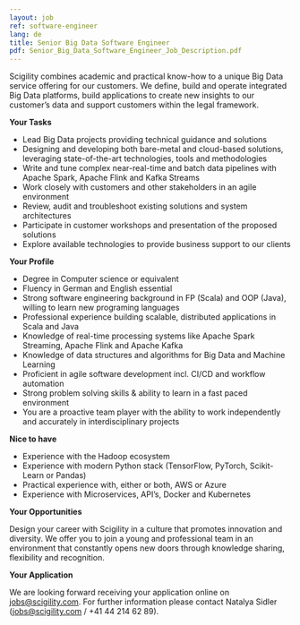 ```yaml
---
layout: job
ref: software-engineer
lang: de
title: Senior Big Data Software Engineer
pdf: Senior_Big_Data_Software_Engineer_Job_Description.pdf
---
```


Scigility combines academic and practical know-how to a unique Big Data service offering for our customers. We define, build and operate integrated Big Data platforms, build applications to create new insights to our customer’s data and support customers within the legal framework.

<b>Your Tasks</b>

* Lead Big Data projects providing technical guidance and solutions
* Designing and developing both bare-metal and cloud-based solutions, leveraging state-of-the-art technologies, tools and methodologies
* Write and tune complex near-real-time and batch data pipelines with Apache Spark, Apache Flink and Kafka Streams
* Work closely with customers and other stakeholders in an agile environment
* Review, audit and troubleshoot existing solutions and system architectures
* Participate in customer workshops and presentation of the proposed solutions
* Explore available technologies to provide business support to our clients

<b>Your Profile</b>

* Degree in Computer science or equivalent
* Fluency in German and English essential
* Strong software engineering background in FP (Scala) and OOP (Java), willing to learn new programing languages
* Professional experience building scalable, distributed applications in Scala and Java
* Knowledge of real-time processing systems like Apache Spark Streaming, Apache Flink and Apache Kafka
* Knowledge of data structures and algorithms for Big Data and Machine Learning
* Proficient in agile software development incl. CI/CD and workflow automation
* Strong problem solving skills & ability to learn in a fast paced environment
* You are a proactive team player with the ability to work independently and accurately in interdisciplinary projects

<b>Nice to have</b>

* Experience with the Hadoop ecosystem
* Experience with modern Python stack (TensorFlow, PyTorch, Scikit-Learn or Pandas)
* Practical experience with, either or both, AWS or Azure
* Experience with Microservices, API’s, Docker and Kubernetes

<b>Your Opportunities</b>

Design your career with Scigility in a culture that promotes innovation and diversity. We offer you to join a young and professional team in an environment that constantly opens new doors through knowledge sharing, flexibility and recognition.

<b>Your Application</b>

We are looking forward receiving your application online on jobs@scigility.com. For further information please contact Natalya Sidler (jobs@scigility.com / +41 44 214 62 89).
